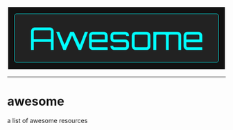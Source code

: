 <div align="center">
	<div>
		<img width="500" src="media/awesome.png" alt="Awesome">
	</div>
	<hr>
</div>




# awesome
a list of awesome resources
